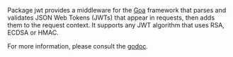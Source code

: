 Package jwt provides a middleware for the [Goa](https://github.com/goadesign/goa)
framework that parses and validates JSON Web Tokens (JWTs) that appear in
requests, then adds them to the request context. It supports any JWT algorithm
that uses RSA, ECDSA or HMAC.

For more information, please consult the [godoc](https://godoc.org/github.com/xeger/goa-jwtauth).
